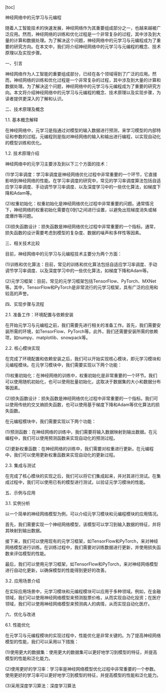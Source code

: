 
[toc]                    
                
                
神经网络中的元学习与元编程

随着人工智能技术的快速发展，神经网络作为其重要组成部分之一，也越来越被广泛应用。然而，神经网络的训练和优化过程是一个非常复杂的过程，其中涉及到大量的计算和数据处理。为了解决这个问题，神经网络中的元学习与元编程成为了重要的研究方向。在本文中，我们将介绍神经网络中的元学习与元编程的概念、技术原理以及实现步骤。

一、引言

神经网络作为人工智能的重要组成部分，已经在各个领域得到了广泛的应用。然而，神经网络的训练和优化过程是一个非常复杂的过程，其中涉及到大量的计算和数据处理。为了解决这个问题，神经网络中的元学习与元编程成为了重要的研究方向。本文将介绍神经网络中的元学习与元编程的概念、技术原理以及实现步骤，为读者提供更深入的了解和认识。

二、技术原理及概念

1.1. 基本概念解释

在神经网络中，元学习是指通过对模型的输入数据进行预测，来学习模型的内部特征和参数的过程。元编程则是指对神经网络的输入和输出进行编程，以实现自动化的模型训练和优化。

1.2. 技术原理介绍

神经网络中的元学习主要涉及到以下三个方面的技术：

(1)学习率调度：学习率调度是神经网络优化过程中非常重要的一个环节，它直接影响到神经网络的性能。在学习率调度的研究中，常见的学习率调度算法包括自适应学习率调度、手动调节学习率调度、以及深度学习中的一些优化算法，如梯度下降和Adam等。

(2)权重初始化：权重初始化是神经网络优化过程中非常重要的问题。通常情况下，神经网络的权重初始化需要在0到1之间进行设置，以避免出现梯度消失或梯度爆炸等问题。

(3)损失函数设计：损失函数是神经网络优化过程中非常重要的一个指标。通常，损失函数的设计需要考虑到模型的复杂度、数据的噪声和多样性等因素。

三、相关技术比较

目前，神经网络中的元学习与元编程技术主要分为两个方面：

(1)训练和优化算法：目前，常见的训练和优化算法包括自适应学习率调度、手动调节学习率调度、以及深度学习中的一些优化算法，如梯度下降和Adam等。

(2)元学习框架：目前，常见的元学习框架包括TensorFlow、PyTorch、MXNet等。其中，TensorFlow和PyTorch是非常流行的元学习框架，具有广泛的应用和较高的声誉。

四、实现步骤与流程

2.1. 准备工作：环境配置与依赖安装

在开始元学习与元编程之前，我们需要先进行相关的准备工作。首先，我们需要安装所需的环境，如TensorFlow、PyTorch等。此外，我们还需要安装所需的依赖项，如numpy、matplotlib、snowpack等。

2.2. 核心模块实现

在完成了环境配置和依赖安装之后，我们可以开始实现核心模块，即元学习模块和元编程模块。在元学习模块中，我们需要实现以下两个功能：

(1)权重初始化：在神经网络的训练中，权重初始化是非常重要的一个环节。我们可以使用随机初始化，也可以使用批量初始化，这取决于数据集的大小和数据分布等因素。

(2)损失函数设计：损失函数是神经网络优化过程中非常重要的一个指标。我们可以使用传统的交叉熵损失函数，也可以使用基于梯度下降和Adam等优化算法的损失函数。

在元编程模块中，我们需要实现以下两个功能：

(1)预测函数：在神经网络的训练中，我们需要将输入数据映射到输出数据。在元编程中，我们可以使用预测函数来实现自动化的预测过程。

(2)更新权重函数：在神经网络的训练中，我们需要对权重进行更新。在元编程中，我们可以使用更新权重函数来实现自动化的更新过程。

2.3. 集成与测试

在完成了核心模块的实现之后，我们可以将它们集成起来，并对其进行测试。在集成过程中，我们可以使用已有的模型进行测试，以验证元学习模块的性能。

五、示例与应用

3.1. 实例分析

以一个简单的神经网络模型为例，可以介绍元学习模块和元编程模块的应用情况。

首先，我们需要实现一个神经网络模型，该模型可以学习到输入数据的特征，并将其映射到输出数据。

接下来，我们可以使用现有的元学习框架，如TensorFlow和PyTorch，来对神经网络模型进行训练。在训练过程中，我们需要对训练数据进行更新，并使用损失函数来评估模型的性能。

最后，我们可以使用元学习框架，如TensorFlow和PyTorch，来对神经网络模型进行自动化更新，以确保模型的性能得到更好的改善。

3.2. 应用场景介绍

在实际应用场景中，元学习模块和元编程模块可以应用于多种领域。例如，在金融领域，我们可以使用神经网络模型来预测股票价格，从而实现自动化投资；在医疗领域，我们可以使用神经网络模型来预测病人的病情，从而实现自动化医疗。

六、优化与改进

6.1. 性能优化

在元学习与元编程模块的实现过程中，性能优化是非常关键的。为了提高神经网络模型的性能，我们可以采用以下措施：

(1)使用更大的数据集：使用更大的数据集可以更好地学习到模型的特征，并提高模型的性能和泛化能力。

(2)使用更好的学习率：学习率是神经网络模型优化过程中非常重要的一个参数。使用更好的学习率可以更好地学习到模型的特征，并提高模型的性能和泛化能力。

(3)采用深度学习算法：深度学习算法

